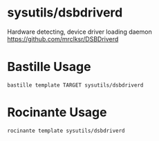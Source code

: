 # sysutils/dsbdriverd
Hardware detecting, device driver loading daemon
https://github.com/mrclksr/DSBDriverd

# Bastille Usage
```shell
bastille template TARGET sysutils/dsbdriverd
```

# Rocinante Usage
```shell
rocinante template sysutils/dsbdriverd
```
